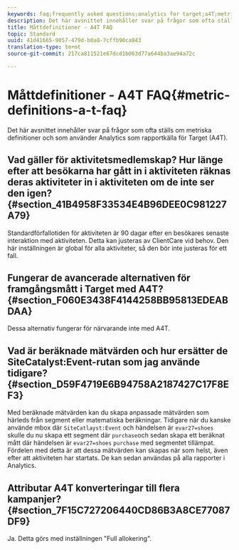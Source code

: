 ```yaml
---
keywords: faq;frequently asked questions;analytics for target;a4T;metric;metric definitions
description: Det här avsnittet innehåller svar på frågor som ofta ställs om metriska definitioner och som använder Analytics som rapportkälla för Target (A4T).
title: Måttdefinitioner - A4T FAQ
topic: Standard
uuid: 41d41665-9057-479d-b0a8-7cffb90ca843
translation-type: tm+mt
source-git-commit: 217ca811521e67dcd1b063d77a644ba3ae94a72c

---
```



# Måttdefinitioner - A4T FAQ{#metric-definitions-a-t-faq}

Det här avsnittet innehåller svar på frågor som ofta ställs om metriska definitioner och som använder Analytics som rapportkälla för Target (A4T).

## Vad gäller för aktivitetsmedlemskap? Hur länge efter att besökarna har gått in i aktiviteten räknas deras aktiviteter in i aktiviteten om de inte ser den igen? {#section_41B4958F33534E4B96DEE0C981227A79}

Standardförfallotiden för aktiviteten är 90 dagar efter en besökares senaste interaktion med aktiviteten. Detta kan justeras av ClientCare vid behov. Den här inställningen är global för alla aktiviteter, så den bör inte justeras för ett fall.

## Fungerar de avancerade alternativen för framgångsmått i Target med A4T? {#section_F060E3438F4144258BB95813EDEABDAA}

Dessa alternativ fungerar för närvarande inte med A4T.

## Vad är beräknade mätvärden och hur ersätter de SiteCatalyst:Event-rutan som jag använde tidigare? {#section_D59F4719E6B94758A2187427C17F8EF3}

Med beräknade mätvärden kan du skapa anpassade mätvärden som härleds från segment eller matematiska beräkningar. Tidigare när du kanske använde mbox där `SiteCatlayst:Event` och händelsen är `evar27=shoes` skulle du nu skapa ett segment där `purchase`och sedan skapa ett beräknat mått där händelsen är `evar27=shoes` `purchase` med segmentet tillämpat. Fördelen med detta är att dessa mätvärden kan skapas när som helst, även efter att aktiviteten har startats. De kan sedan användas på alla rapporter i Analytics.

## Attributar A4T konverteringar till flera kampanjer? {#section_7F15C727206440CD86B3A8CE77087DF9}

Ja. Detta görs med inställningen &quot;Full allokering&quot;.
